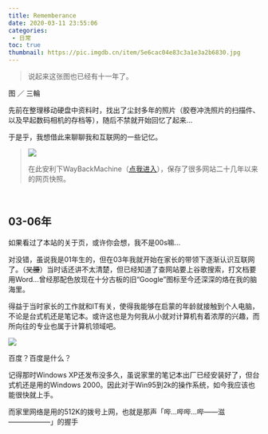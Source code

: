 ```yaml
---
title: Rememberance
date: 2020-03-11 23:55:06
categories:
 - 日常
toc: true
thumbnail: https://pic.imgdb.cn/item/5e6cac04e83c3a1e3a2b6830.jpg
---
```


> 说起来这张图也已经有十一年了。

<!--more-->

图 ／ 三輪

先前在整理移动硬盘中资料时，找出了尘封多年的照片（胶卷冲洗照片的扫描件、以及早起数码相机的存档等），随后不禁就开始回忆了起来...

于是乎，我想借此来聊聊我和互联网的一些记忆。

> ![](https://pic.imgdb.cn/item/5e70d9b9e83c3a1e3a4afcf3.jpg)
>
> 在此安利下WayBackMachine（[点我进入](https://web.archive.org/)），保存了很多网站二十几年以来的网页快照。

</br>

## 03-06年

如果看过了本站的关于页，或许你会想，我不是00s嘛...

对没错，虽说我是01年生的，但在03年我就开始在家长的带领下逐渐认识互联网了。（~~叉腰~~）当时话还讲不太清楚，但已经知道了查网站要上谷歌搜索，打文档要用Word...曾经那配色放现在十分古板的旧“Google”图标至今还深深的烙在我的脑海里。

得益于当时家长的工作就和IT有关，使得我能够在启蒙的年龄就接触到个人电脑，不论是台式机还是笔记本。或许这也是为何我从小就对计算机有着浓厚的兴趣，而所向往的专业也属于计算机领域吧。

![](https://pic.imgdb.cn/item/5e70daa6e83c3a1e3a4bc087.jpg)

百度？百度是什么？

记得那时Windows XP还发布没多久，虽说家里的笔记本出厂已经安装好了，但台式机还是用的Windows 2000。因此对于Win95到2k的操作系统，如今我应该也能很快就上手。

而家里网络是用的512K的拨号上网，也就是那声「哔...哔哔...哔——滋——————」的握手